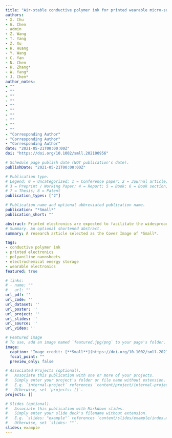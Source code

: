 ```yaml
---
title: "Air-stable conductive polymer ink for printed wearable micro-supercapacitors"
authors:
- X. Chu
- G. Chen
- admin
- Z. Wang
- T. Yang
- Z. Xu
- H. Huang
- Y. Wang
- C. Yan
- N. Chen
- H. Zhang*
- W. Yang*
- J. Chen*
author_notes:
- ""
- ""
- ""
- ""
- ""
- ""
- ""
- ""
- ""
- ""
- "Corresponding Author"
- "Corresponding Author"
- "Corresponding Author"
date: "2021-05-21T00:00:00Z"
doi: "https://doi.org/10.1002/smll.202100956"

# Schedule page publish date (NOT publication's date).
publishDate: "2021-05-21T00:00:00Z"

# Publication type.
# Legend: 0 = Uncategorized; 1 = Conference paper; 2 = Journal article;
# 3 = Preprint / Working Paper; 4 = Report; 5 = Book; 6 = Book section;
# 7 = Thesis; 8 = Patent
publication_types: ["2"]

# Publication name and optional abbreviated publication name.
publication: "*Small*"
publication_short: ""

abstract: Printed electronics are expected to facilitate the widespread distributed wearable electronics in the era of the Internet of things. However, developing cheap and stable electrode inks remains a significant challenge in the printed electronics industry and academic community. Here, overcoming the weak hydrophilicity of polyaniline, a low-cost, easy-fabricating, and air-stable conducting polymer (CP) ink is devised through a facile assemble-disperse strategy delivering a high conductivity in the order of 10−2 S cm−1 along with a remarkable specific capacitance of 386.9 F g−1 at 0.5 A g−1 (dehydrated state). The additive-free CP ink is directly employed to print wearable micro-supercapacitors (MSCs) via the spray-coating method, which deliver a high areal capacitance (96.6 mF cm−2) and volumetric capacitance (26.0 F cm−3), outperforming most state-of-the-art CP-based supercapacitors. This work paves a new approach for achieving scalable MSCs, thus rendering a cost-effective, environmentally friendly, and pervasive energy solution for next-generation distributed electronics.
# Summary. An optional shortened abstract.
summary: A research article selected as the Cover Image of *Small*.

tags:
- conductive polymer ink
- printed electronics
- polyaniline nanosheets
- electrochemical energy storage
- wearable electronics
featured: true

# links:
# - name: ""
#   url: ""
url_pdf: ''
url_code: ''
url_dataset: ''
url_poster: ''
url_project: ''
url_slides: ''
url_source: ''
url_video: ''

# Featured image
# To use, add an image named `featured.jpg/png` to your page's folder. 
image:
  caption: 'Image credit: [**Small**](https://doi.org/10.1002/smll.202100956)'
  focal_point: ""
  preview_only: false

# Associated Projects (optional).
#   Associate this publication with one or more of your projects.
#   Simply enter your project's folder or file name without extension.
#   E.g. `internal-project` references `content/project/internal-project/index.md`.
#   Otherwise, set `projects: []`.
projects: []

# Slides (optional).
#   Associate this publication with Markdown slides.
#   Simply enter your slide deck's filename without extension.
#   E.g. `slides: "example"` references `content/slides/example/index.md`.
#   Otherwise, set `slides: ""`.
slides: example
---
```

